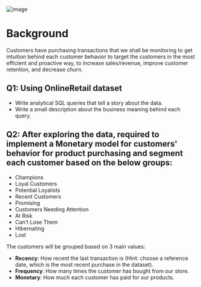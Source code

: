 ![image](https://github.com/user-attachments/assets/3168b438-6a0b-4f73-92c1-6816a95a4d42)

# Background
Customers have purchasing transactions that we shall be monitoring to get intuition behind each customer behavior to target the customers in the most efficient and proactive way, to increase sales/revenue, improve customer retention, and decrease churn.

## Q1: Using OnlineRetail dataset
- Write  analytical SQL queries that tell a story about the data.
- Write a small description about the business meaning behind each query.

## Q2: After exploring the data, required to implement a Monetary model for customers' behavior for product purchasing and segment each customer based on the below groups:
- Champions
- Loyal Customers
- Potential Loyalists
- Recent Customers
- Promising
- Customers Needing Attention
- At Risk
- Can't Lose Them
- Hibernating
- Lost

The customers will be grouped based on 3 main values:
- **Recency**: How recent the last transaction is (Hint: choose a reference date, which is the most recent purchase in the dataset).
- **Frequency**: How many times the customer has bought from our store.
- **Monetary**: How much each customer has paid for our products.

